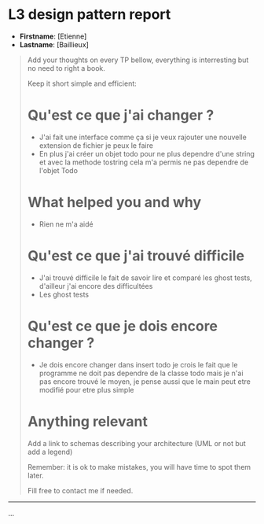 # L3 design pattern report

- **Firstname**: [Etienne]
- **Lastname**: [Baillieux]


> Add your thoughts on every TP bellow, everything is interresting but no need to right a book.
> 
> Keep it short simple and efficient:
> # Qu'est ce que j'ai changer ?
> - J'ai fait une interface comme ça si je veux rajouter une nouvelle extension de fichier je peux le faire
> - En plus j'ai créer un objet todo pour ne plus dependre d'une string et avec la methode tostring cela m'a permis ne pas dependre de l'objet Todo
> 
> # What helped you and why
> - Rien ne m'a aidé 
> # Qu'est ce que j'ai trouvé difficile
> - J'ai trouvé difficile le fait de savoir lire et comparé les ghost tests, d'ailleur j'ai encore des difficultées
> - Les ghost tests 
> # Qu'est ce que je dois encore changer ?
> - Je dois encore changer dans insert todo je crois le fait que le programme ne doit pas dependre de la classe todo mais je n'ai pas encore trouvé le moyen, je pense aussi que le main peut etre modifié pour etre plus simple
> # Anything relevant
> 
> Add a link to schemas describing your architecture (UML or not but add a legend)
> 
> Remember: it is ok to make mistakes, you will have time to spot them later.
> 
> Fill free to contact me if needed.

---
...
